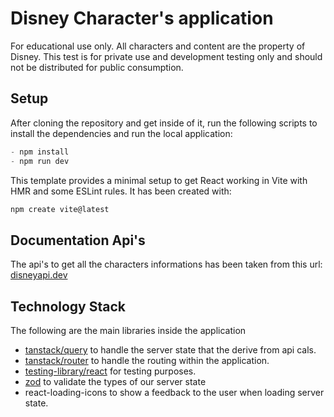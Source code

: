# Disney Character's application

For educational use only. All characters and content are the property of Disney. This test is for private use and development testing only and should not be distributed for public consumption.

## Setup

After cloning the repository and get inside of it, run the following scripts to install the dependencies and run the local application:

```js
- npm install
- npm run dev
```

This template provides a minimal setup to get React working in Vite with HMR and some ESLint rules.
It has been created with:

```js
npm create vite@latest
```

## Documentation Api's

The api's to get all the characters informations has been taken from this url: [disneyapi.dev](https://disneyapi.dev/docs/)

## Technology Stack

The following are the main libraries inside the application

- [tanstack/query](https://tanstack.com/query/latest) to handle the server state that the derive from api cals.
- [tanstack/router](https://tanstack.com/router/latest) to handle the routing within the application.
- [testing-library/react](https://testing-library.com/) for testing purposes.
- [zod](https://www.npmjs.com/package/react-loading-icons) to validate the types of our server state
- react-loading-icons to show a feedback to the user when loading server state.
